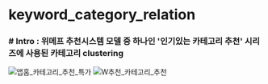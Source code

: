 # keyword_category_relation

### # Intro : 위메프 추천시스템 모델 중 하나인 '인기있는 카테고리 추천' 시리즈에 사용된 카테고리 clustering 

![앱홈_카테고리_추천_특가](https://user-images.githubusercontent.com/42336056/76514891-f61c9c00-649b-11ea-94f3-24b4560d87bc.png)
![W추천_카테고리_추천](https://user-images.githubusercontent.com/42336056/76514905-fcab1380-649b-11ea-967d-3d755363ea98.png)
